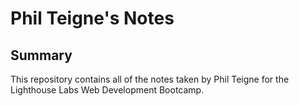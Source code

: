 # Phil Teigne's Notes

## Summary

This repository contains all of the notes taken by Phil Teigne for the Lighthouse Labs Web Development Bootcamp.